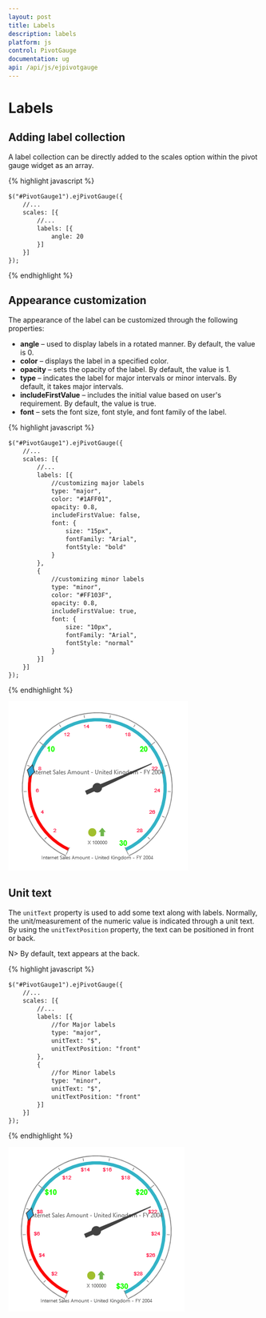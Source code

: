 ```yaml
---
layout: post
title: Labels
description: labels 
platform: js
control: PivotGauge
documentation: ug
api: /api/js/ejpivotgauge
---
```


# Labels

## Adding label collection

A label collection can be directly added to the scales option within the pivot gauge widget as an array.

{% highlight javascript %}

    $("#PivotGauge1").ejPivotGauge({
        //...
        scales: [{
            //...
            labels: [{
                angle: 20
            }]
        }]
    });
{% endhighlight %}

## Appearance customization

The appearance of the label can be customized through the following properties:

* **angle** – used to display labels in a rotated manner. By default, the value is 0.
* **color** – displays the label in a specified color.
* **opacity** – sets the opacity of the label. By default, the value is 1.
* **type** – indicates the label for major intervals or minor intervals.  By default, it takes major intervals.
* **includeFirstValue** – includes the initial value based on user's requirement.  By default, the value is true.
* **font** – sets the font size, font style, and font family of the label.

{% highlight javascript %}

    $("#PivotGauge1").ejPivotGauge({
        //...
        scales: [{
            //...
            labels: [{
                //customizing major labels
                type: "major",
                color: "#1AFF01",
                opacity: 0.8,
                includeFirstValue: false,
                font: {
                    size: "15px",
                    fontFamily: "Arial",
                    fontStyle: "bold"
                }
            }, 
            {
                //customizing minor labels
                type: "minor",
                color: "#FF103F",
                opacity: 0.8,
                includeFirstValue: true,
                font: {
                    size: "10px",
                    fontFamily: "Arial",
                    fontStyle: "normal"
                }
            }]
        }]
    });

{% endhighlight %}

![](Labels_images/AppearanceCustomization.png) 

## Unit text

The `unitText` property is used to add some text along with labels. Normally, the unit/measurement of the numeric value is indicated through a unit text. By using the `unitTextPosition` property, the text can be positioned in front or back. 

N> By default, text appears at the back.

{% highlight javascript %}

    $("#PivotGauge1").ejPivotGauge({
        //...
        scales: [{
            //...
            labels: [{
                //for Major labels
                type: "major",
                unitText: "$",
                unitTextPosition: "front"
            }, 
            {
                //for Minor labels
                type: "minor",
                unitText: "$",
                unitTextPosition: "front"
            }]
        }]
    });

{% endhighlight %}

![](Labels_images/UnitText.png)